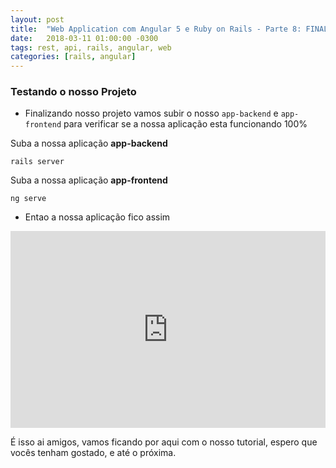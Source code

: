 ```yaml
---
layout: post
title:  "Web Application com Angular 5 e Ruby on Rails - Parte 8: FINAL"
date:   2018-03-11 01:00:00 -0300
tags: rest, api, rails, angular, web
categories: [rails, angular]
---
```


### Testando o nosso Projeto


 - Finalizando nosso projeto vamos subir o nosso `app-backend` e `app-frontend` para verificar se a nossa aplicação esta funcionando 100%

Suba a nossa aplicação **app-backend**

```
rails server
```

Suba a nossa aplicação **app-frontend**

```
ng serve
```

 - Entao a nossa aplicação fico assim

<iframe width="100%" height="315" src="https://www.youtube.com/embed/10IcQCf_lcc" frameborder="0" allow="autoplay; encrypted-media" allowfullscreen></iframe>

É isso ai amigos, vamos ficando por aqui com o nosso tutorial, espero que vocês tenham gostado, e até o próxima.

